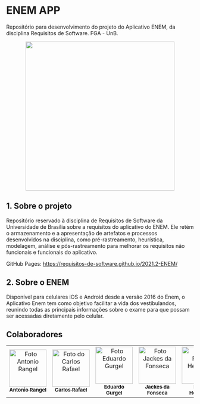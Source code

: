 # ENEM APP 
Repositório para desenvolvimento do projeto do Aplicativo ENEM, da disciplina Requisitos de Software. FGA - UnB.

<div align="center">
  <img width="400" src="https://user-images.githubusercontent.com/53023400/151982633-63416396-f5e6-4049-ba0a-0c505efbbecc.png"/>
</div>

## 1. Sobre o projeto

Repositório reservado à disciplina de Requisitos de Software da Universidade de Brasília sobre a requisitos do aplicativo do ENEM. Ele retém o armazenamento e a apresentação de artefatos e processos desenvolvidos na disciplina, como pré-rastreamento, heurística, modelagem, análise e pós-rastreamento para melhorar os requisitos não funcionais e funcionais do aplicativo.

GitHub Pages: https://requisitos-de-software.github.io/2021.2-ENEM/

## 2. Sobre o ENEM

Disponível para celulares iOS e Android desde a versão 2016 do Enem, o Aplicativo Enem tem como objetivo facilitar a vida dos vestibulandos, reunindo todas as principais informações sobre o exame para que possam ser acessadas diretamente pelo celular.

## Colaboradores



<table>
  <tr>
    <td align="center">
      <a href="#">
        <img src="https://avatars.githubusercontent.com/u/57496213?v=4" width="100px;" alt="Foto Antonio Rangel"/><br>
        <sub>
          <b>Antonio Rangel</b>
        </sub>
      </a>
    </td>
    <td align="center">
      <a href="#">
        <img src="https://avatars.githubusercontent.com/u/62192072?v=4" width="100px;" alt="Foto do Carlos Rafael"/><br>
        <sub>
          <b>Carlos Rafael</b>
        </sub>
      </a>
    </td>
    <td align="center">
      <a href="#">
        <img src="https://avatars.githubusercontent.com/u/51385738?v=4" width="100px;" alt="Foto Eduardo Gurgel"/><br>
        <sub>
          <b>Eduardo Gurgel</b>
        </sub>
      </a>
    </td>
    <td align="center">
      <a href="#">
        <img src="https://avatars.githubusercontent.com/u/53023400?v=4" width="100px;" alt="Foto Jackes da Fonseca"/><br>
        <sub>
          <b>Jackes da Fonseca</b>
        </sub>
      </a>
    </td>
    <td align="center">
      <a href="#">
        <img src="https://avatars.githubusercontent.com/u/62119022?v=4" width="100px;" alt="Foto Pedro Henrique"/><br>
        <sub>
          <b>Pedro Henrique</b>
        </sub>
      </a>
    </td>
    <td align="center">
      <a href="#">
        <img src="https://avatars.githubusercontent.com/u/49206588?v=4" width="100px;" alt="Foto Vitor Diniz"/><br>
        <sub>
          <b>Vitor Diniz</b>
        </sub>
      </a>
    </td>    
</table>

<br/> 
